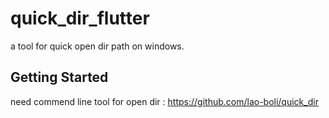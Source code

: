 # quick_dir_flutter

a tool for quick open dir path on windows.

## Getting Started

need commend line tool for open dir : https://github.com/lao-boli/quick_dir
